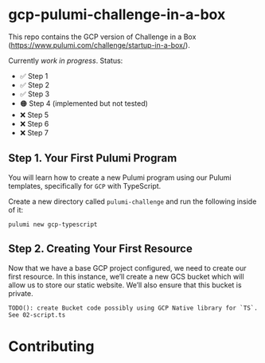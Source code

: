 # gcp-pulumi-challenge-in-a-box

This repo contains the GCP version of Challenge in a Box (https://www.pulumi.com/challenge/startup-in-a-box/).

Currently *work in progress*. Status:

* ✅ Step 1
* ✅ Step 2
* ✅ Step 3
* 🟠 Step 4 (implemented but not tested)
* ❌ Step 5
* ❌ Step 6
* ❌ Step 7

## Step 1. Your First Pulumi Program

You will learn how to create a new Pulumi program using our Pulumi templates,
specifically for `GCP` with TypeScript.

Create a new directory called `pulumi-challenge` and run the following inside of it:

    pulumi new gcp-typescript

## Step 2. Creating Your First Resource

Now that we have a base GCP project configured, we need to create our first resource.
In this instance, we’ll create a new GCS bucket which will allow us to store our static website.
We’ll also ensure that this bucket is private.

    TODO(): create Bucket code possibly using GCP Native library for `TS`.
    See 02-script.ts







# Contributing


